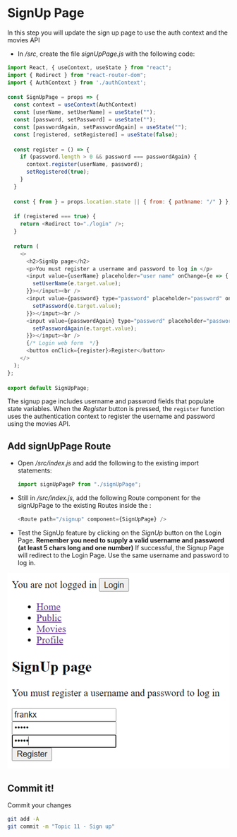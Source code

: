 # SignUp Page

In this step you will update the sign up page to use the auth context and the movies API

+ In */src*, create the file *signUpPage.js*  with the following code:

~~~javascript
import React, { useContext, useState } from "react";
import { Redirect } from "react-router-dom";
import { AuthContext } from './authContext';

const SignUpPage = props => {
  const context = useContext(AuthContext)
  const [userName, setUserName] = useState("");
  const [password, setPassword] = useState("");
  const [passwordAgain, setPasswordAgain] = useState("");
  const [registered, setRegistered] = useState(false);

  const register = () => {
    if (password.length > 0 && password === passwordAgain) {
      context.register(userName, password);
      setRegistered(true);
    }
  }

  const { from } = props.location.state || { from: { pathname: "/" } };

  if (registered === true) {
    return <Redirect to="./login" />;
  }

  return (
    <>
      <h2>SignUp page</h2>
      <p>You must register a username and password to log in </p>
      <input value={userName} placeholder="user name" onChange={e => {
        setUserName(e.target.value);
      }}></input><br />
      <input value={password} type="password" placeholder="password" onChange={e => {
        setPassword(e.target.value);
      }}></input><br />
      <input value={passwordAgain} type="password" placeholder="password again" onChange={e => {
        setPasswordAgain(e.target.value);
      }}></input><br />
      {/* Login web form  */}
      <button onClick={register}>Register</button>
    </>
  );
};

export default SignUpPage;
~~~

The signup page includes username and password fields that populate state variables. When the *Register* button is pressed, the ``register`` function uses the authentication context to register the username and password using the movies  API.

## Add signUpPage  Route

+ Open */src/index.js* and add the following to the existing import statements:

  ~~~javascript
  import signUpPageP from "./signUpPage";
  ~~~

  

+ Still in */src/index.js*,  add the following Route component for the signUpPage to the existing Routes inside the <Switch>:

  ~~~javascript
  <Route path="/signup" component={SignUpPage} />
  ~~~

   

+ Test the SignUp feature by clicking on the *SignUp* button on the Login Page. **Remember you need to supply a valid username and password (at least 5 chars long and one number)**
If successful, the Signup Page will redirect to the Login Page. Use the same username and password to log in. 

![SignUp](./img/5.png)

## Commit it!
Commit your changes
~~~bash
git add -A
git commit -m "Topic 11 - Sign up"
~~~

